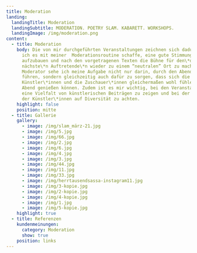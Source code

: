 ```yaml
---
title: Moderation
landing:
  landingTitle: Moderation
  landingSubtitle: MODERATION. POETRY SLAM. KABARETT. WORKSHOPS.
  landingImage: /img/moderation.png
content:
  - title: Moderation
    body: Die von mir durchgeführten Veranstaltungen zeichnen sich dadurch aus, dass
      ich es mit meiner  Moderationsroutine schaffe, eine gute Stimmung
      aufzubauen und nach den vorgetragenen Texten die Bühne für den\*die
      nächste\*n Auftretende\*n wieder zu einem “neutralen” Ort zu machen. Als
      Moderator sehe ich meine Aufgabe nicht nur darin, durch den Abend zu
      führen, sondern gleichzeitig auch dafür zu sorgen, dass sich die
      Künstler\*innen und die Zuschauer\*innen gleichermaßen wohl fühlen und den
      Abend genießen können. Zudem ist es mir wichtig, bei den Veranstaltungen
      eine Vielfalt von künstlerischen Beiträgen zu zeigen und bei der Auswahl
      der Künstler\*innen auf Diversität zu achten.
    highlight: false
    position: mitte
  - title: Gallerie
    gallery:
      - image: /img/slam_märz-21.jpg
      - image: /img/5.jpg
      - image: /img/66.jpg
      - image: /img/2.jpg
      - image: /img/6.jpg
      - image: /img/4.jpg
      - image: /img/3.jpg
      - image: /img/44.jpg
      - image: /img/11.jpg
      - image: /img/33.jpg
      - image: /img/herrtausendsassa-instagram11.jpg
      - image: /img/3-kopie.jpg
      - image: /img/2-kopie.jpg
      - image: /img/4-kopie.jpg
      - image: /img/1.jpg
      - image: /img/5-kopie.jpg
    highlight: true
  - title: Referenzen
    kundenmeinungen:
      category: Moderation
      show: true
    position: links
---
```

